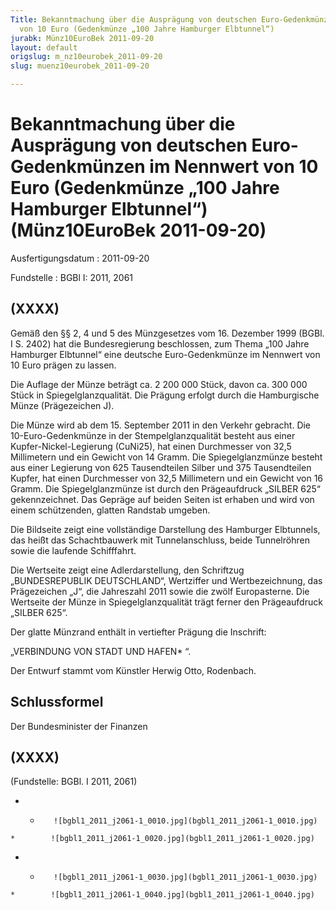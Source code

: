 ```yaml
---
Title: Bekanntmachung über die Ausprägung von deutschen Euro-Gedenkmünzen im Nennwert
  von 10 Euro (Gedenkmünze „100 Jahre Hamburger Elbtunnel“)
jurabk: Münz10EuroBek 2011-09-20
layout: default
origslug: m_nz10eurobek_2011-09-20
slug: muenz10eurobek_2011-09-20

---
```


# Bekanntmachung über die Ausprägung von deutschen Euro-Gedenkmünzen im Nennwert von 10 Euro (Gedenkmünze „100 Jahre Hamburger Elbtunnel“) (Münz10EuroBek 2011-09-20)

Ausfertigungsdatum
:   2011-09-20

Fundstelle
:   BGBl I: 2011, 2061

## (XXXX)

Gemäß den §§ 2, 4 und 5 des Münzgesetzes vom 16. Dezember 1999 (BGBl.
I S. 2402) hat die Bundesregierung beschlossen, zum Thema „100 Jahre
Hamburger Elbtunnel“ eine deutsche Euro-Gedenkmünze im Nennwert von 10
Euro prägen zu lassen.

Die Auflage der Münze beträgt ca. 2 200 000 Stück, davon ca. 300 000
Stück in Spiegelglanzqualität. Die Prägung erfolgt durch die
Hamburgische Münze (Prägezeichen J).

Die Münze wird ab dem 15. September 2011 in den Verkehr gebracht. Die
10-Euro-Gedenkmünze in der Stempelglanzqualität besteht aus einer
Kupfer-Nickel-Legierung (CuNi25), hat einen Durchmesser von 32,5
Millimetern und ein Gewicht von 14 Gramm. Die Spiegelglanzmünze
besteht aus einer Legierung von 625 Tausendteilen Silber und 375
Tausendteilen Kupfer, hat einen Durchmesser von 32,5 Millimetern und
ein Gewicht von 16 Gramm. Die Spiegelglanzmünze ist durch den
Prägeaufdruck „SILBER 625“ gekennzeichnet. Das Gepräge auf beiden
Seiten ist erhaben und wird von einem schützenden, glatten Randstab
umgeben.

Die Bildseite zeigt eine vollständige Darstellung des Hamburger
Elbtunnels, das heißt das Schachtbauwerk mit Tunnelanschluss, beide
Tunnelröhren sowie die laufende Schifffahrt.

Die Wertseite zeigt eine Adlerdarstellung, den Schriftzug
„BUNDESREPUBLIK DEUTSCHLAND“, Wertziffer und Wertbezeichnung, das
Prägezeichen „J“, die Jahreszahl 2011 sowie die zwölf Europasterne.
Die Wertseite der Münze in Spiegelglanzqualität trägt ferner den
Prägeaufdruck „SILBER 625“.

Der glatte Münzrand enthält in vertiefter Prägung die Inschrift:

„VERBINDUNG VON STADT UND HAFEN*             “.

Der Entwurf stammt vom Künstler Herwig Otto, Rodenbach.

## Schlussformel

Der Bundesminister der Finanzen

## (XXXX)

(Fundstelle: BGBl. I 2011, 2061)


*    *        ![bgbl1_2011_j2061-1_0010.jpg](bgbl1_2011_j2061-1_0010.jpg)
    *        ![bgbl1_2011_j2061-1_0020.jpg](bgbl1_2011_j2061-1_0020.jpg)

*    *        ![bgbl1_2011_j2061-1_0030.jpg](bgbl1_2011_j2061-1_0030.jpg)
    *        ![bgbl1_2011_j2061-1_0040.jpg](bgbl1_2011_j2061-1_0040.jpg)


